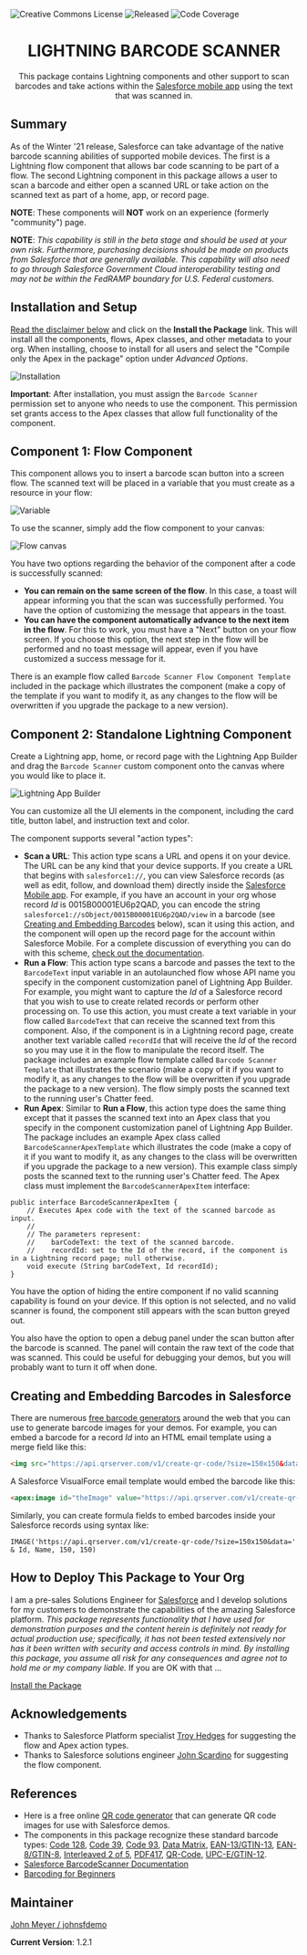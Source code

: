 ![Creative Commons License](https://img.shields.io/badge/license-Creative%20Commons-success) ![Released](https://img.shields.io/badge/status-Released-success) ![Code Coverage](https://img.shields.io/badge/code%20coverage-100%25-success)

<h1 align="center">LIGHTNING BARCODE SCANNER</h1>
<p align="center">
This package contains Lightning components and other support to scan barcodes and take actions within the <a href="https://www.salesforce.com/solutions/mobile/overview/">Salesforce mobile app</a> using the text that was scanned in.
</p>

## Summary

As of the Winter '21 release, Salesforce can take advantage of the native barcode scanning abilities of supported mobile devices. The first is a Lightning flow component that allows bar code scanning to be part of a flow. The second Lightning component in this package allows a user to scan a barcode and either open a scanned URL or take action on the scanned text as part of a home, app, or record page.

**NOTE**: These components will **NOT** work on an experience (formerly "community") page.

**NOTE**: *This capability is still in the beta stage and should be used at your own risk. Furthermore, purchasing decisions should be made on products from Salesforce that are generally available. This capability will also need to go through Salesforce Government Cloud interoperability testing and may not be within the FedRAMP boundary for U.S. Federal customers.*

## Installation and Setup

[Read the disclaimer below](#how-to-deploy-this-package-to-your-org) and click on the **Install the Package** link. This will install all the components, flows, Apex classes, and other metadata to your org. When installing, choose to install for all users and select the "Compile only the Apex in the package" option under _Advanced Options_.

![Installation](images/Installation.png)

**Important**: After installation, you must assign the `Barcode Scanner` permission set to anyone who needs to use the component. This permission set grants access to the Apex classes that allow full functionality of the component.

## Component 1: Flow Component

This component allows you to insert a barcode scan button into a screen flow. The scanned text will be placed in a variable that you must create as a resource in your flow:

![Variable](images/Scanner_Text_Variable.png)

To use the scanner, simply add the flow component to your canvas:

![Flow canvas](images/Flow_Canvas.png)

You have two options regarding the behavior of the component after a code is successfully scanned:

- **You can remain on the same screen of the flow**. In this case, a toast will appear informing you that the scan was successfully performed. You have the option of customizing the message that appears in the toast.
- **You can have the component automatically advance to the next item in the flow**. For this to work, you must have a "Next" button on your flow screen. If you choose this option, the next step in the flow will be performed and no toast message will appear, even if you have customized a success message for it.

There is an example flow called `Barcode Scanner Flow Component Template` included in the package which illustrates the component (make a copy of the template if you want to modify it, as any changes to the flow will be overwritten if you upgrade the package to a new version).

## Component 2: Standalone Lightning Component

Create a Lightning app, home, or record page with the Lightning App Builder and drag the `Barcode Scanner` custom component onto the canvas where you would like to place it.

![Lightning App Builder](images/Lightning_App_Builder.png)

You can customize all the UI elements in the component, including the card title, button label, and instruction text and color.

The component supports several "action types":

- **Scan a URL**: This action type scans a URL and opens it on your device. The URL can be any kind that your device supports. If you create a URL that begins with `salesforce1://`, you can view Salesforce records (as well as edit, follow, and download them) directly inside the [Salesforce Mobile app](https://www.salesforce.com/solutions/mobile/overview/). For example, if you have an account in your org whose record _Id_ is 0015B00001EU6p2QAD, you can encode the string `salesforce1://sObject/0015B00001EU6p2QAD/view` in a barcode (see [Creating and Embedding Barcodes](#creating-and-embedding-barcodes-in-salesforce) below), scan it using this action, and the component will open up the record page for the account within Salesforce Mobile. For a complete discussion of everything you can do with this scheme, [check out the documentation](https://resources.docs.salesforce.com/sfdc/pdf/salesforce1_url_schemes.pdf).
- **Run a Flow**: This action type scans a barcode and passes the text to the `BarcodeText` input variable in an autolaunched flow whose API name you specify in the component customization panel of Lightning App Builder. For example, you might want to capture the _Id_ of a Salesforce record that you wish to use to create related records or perform other processing on. To use this action, you must create a text variable in your flow called `BarcodeText` that can receive the scanned text from this component. Also, if the component is in a Lightning record page, create another text variable called `recordId` that will receive the _Id_ of the record so you may use it in the flow to manipulate the record itself. The package includes an example flow template called `Barcode Scanner Template` that illustrates the scenario (make a copy of it if you want to modify it, as any changes to the flow will be overwritten if you upgrade the package to a new version). The flow simply posts the scanned text to the running user's Chatter feed.
- **Run Apex**: Similar to **Run a Flow**, this action type does the same thing except that it passes the scanned text into an Apex class that you specify in the component customization panel of Lightning App Builder. The package includes an example Apex class called `BarcodeScannerApexTemplate` which illustrates the code (make a copy of it if you want to modify it, as any changes to the class will be overwritten if you upgrade the package to a new version). This example class simply posts the scanned text to the running user's Chatter feed. The Apex class must implement the `BarcodeScannerApexItem` interface:

```apex
public interface BarcodeScannerApexItem {
    // Executes Apex code with the text of the scanned barcode as input.
    //
    // The parameters represent:
    //    barCodeText: the text of the scanned barcode.
    //    recordId: set to the Id of the record, if the component is in a Lightning record page; null otherwise.
    void execute (String barCodeText, Id recordId);
}
```

You have the option of hiding the entire component if no valid scanning capability is found on your device. If this option is not selected, and no valid scanner is found, the component still appears with the scan button greyed out.

You also have the option to open a debug panel under the scan button after the barcode is scanned. The panel will contain the raw text of the code that was scanned. This could be useful for debugging your demos, but you will probably want to turn it off when done.

## Creating and Embedding Barcodes in Salesforce

There are numerous [free barcode generators](#references) around the web that you can use to generate barcode images for your demos. For example, you can embed a barcode for a record _Id_ into an HTML email template using a merge field like this:

```html
<img src="https://api.qrserver.com/v1/create-qr-code/?size=150x150&data={!Id}" width="150" height="150" />
```

A Salesforce VisualForce email template would embed the barcode like this:

```html
<apex:image id="theImage" value="https://api.qrserver.com/v1/create-qr-code/?size=150x150&data={!Id}" width="150" height="150" />
```

Similarly, you can create formula fields to embed barcodes inside your Salesforce records using syntax like:

```excel
IMAGE('https://api.qrserver.com/v1/create-qr-code/?size=150x150&data=' & Id, Name, 150, 150)
```

## How to Deploy This Package to Your Org

I am a pre-sales Solutions Engineer for [Salesforce](https://www.salesforce.com) and I develop solutions for my customers to demonstrate the capabilities of the amazing Salesforce platform. _This package represents functionality that I have used for demonstration purposes and the content herein is definitely not ready for actual production use; specifically, it has not been tested extensively nor has it been written with security and access controls in mind. By installing this package, you assume all risk for any consequences and agree not to hold me or my company liable._ If you are OK with that ...

[Install the Package](https://login.salesforce.com/packaging/installPackage.apexp?p0=04t2E000003ZU3kQAG)

## Acknowledgements

- Thanks to Salesforce Platform specialist [Troy Hedges](https://github.com/thedges) for suggesting the flow and Apex action types.
- Thanks to Salesforce solutions engineer [John Scardino](https://github.com/thisisjohnny) for suggesting the flow component.

## References

- Here is a free online [QR code generator](http://goqr.me/api/doc/create-qr-code/) that can generate QR code images for use with Salesforce demos.
- The components in this package recognize these standard barcode types: [Code 128](https://www.barcodefaq.com/1d/code-128/), [Code 39](https://www.barcodefaq.com/1d/code-39/), [Code 93](https://www.barcodefaq.com/barcode-match/), [Data Matrix](https://www.barcodefaq.com/2d/data-matrix/), [EAN-13/GTIN-13](https://www.barcodefaq.com/1d/upc-ean/), [EAN-8/GTIN-8](https://www.barcodefaq.com/1d/upc-ean/), [Interleaved 2 of 5](https://www.barcodefaq.com/barcode-match/), [PDF417](https://www.barcodefaq.com/2d/pdf417/), [QR-Code](https://www.barcodefaq.com/2d/qr-code/), [UPC-E/GTIN-12](https://www.barcodefaq.com/1d/upc-ean/).
- [Salesforce BarcodeScanner Documentation](https://developer.salesforce.com/docs/component-library/documentation/en/lwc/lwc.use_barcodescanner)
- [Barcoding for Beginners](https://www.barcodefaq.com/barcoding-for-beginners/)
## Maintainer

[John Meyer / johnsfdemo](https://github.com/johnsfdemo)

**Current Version**: 1.2.1
